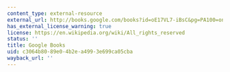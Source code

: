 ```yaml
---
content_type: external-resource
external_url: http://books.google.com/books?id=oE17VL7-iBsC&pg=PA100=onepage
has_external_license_warning: true
license: https://en.wikipedia.org/wiki/All_rights_reserved
status: ''
title: Google Books
uid: c3064b80-89e0-4b2e-a499-3e699ca05cba
wayback_url: ''
---
```

